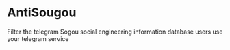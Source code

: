 # AntiSougou
Filter the telegram Sogou social engineering information database users use your telegram service
